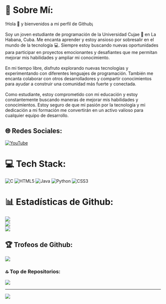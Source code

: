 # 👾 Sobre Mí:
!Hola 👋 y bienvenidos a mi perfil de Github¡<br><br>Soy un joven estudiante de programación de la Universidad Cujae 💚 en La Habana, Cuba. Me encanta aprender y estoy ansioso por sobresalir en el mundo de la tecnología 💻. Siempre estoy buscando nuevas oportunidades para participar en proyectos emocionantes y desafiantes que me permitan mejorar mis habilidades y ampliar mi conocimiento.<br><br>En mi tiempo libre, disfruto explorando nuevas tecnologías y experimentando con diferentes lenguajes de programación. También me encanta colaborar con otros desarrolladores y compartir conocimientos para ayudar a construir una comunidad más fuerte y conectada.<br><br>Como estudiante, estoy comprometido con mi educación y estoy constantemente buscando maneras de mejorar mis habilidades y conocimientos. Estoy seguro de que mi pasión por la tecnología y mi dedicación a mi formación me convertirán en un activo valioso para cualquier equipo de desarrollo.<br>


## 🌐 Redes Sociales:
[![YouTube](https://img.shields.io/badge/YouTube-%23FF0000.svg?logo=YouTube&logoColor=white)](https://youtube.com/@EduardoProfe666) 

# 💻 Tech Stack:
![C](https://img.shields.io/badge/c-%2300599C.svg?style=for-the-badge&logo=c&logoColor=white) ![HTML5](https://img.shields.io/badge/html5-%23E34F26.svg?style=for-the-badge&logo=html5&logoColor=white) ![Java](https://img.shields.io/badge/java-%23ED8B00.svg?style=for-the-badge&logo=java&logoColor=white) ![Python](https://img.shields.io/badge/python-3670A0?style=for-the-badge&logo=python&logoColor=ffdd54) ![CSS3](https://img.shields.io/badge/css3-%231572B6.svg?style=for-the-badge&logo=css3&logoColor=white)
# 📊 Estadísticas de Github:
![](https://github-readme-stats.vercel.app/api?username=EduardoProfe666&theme=tokyonight&hide_border=false&include_all_commits=true&count_private=true)<br/>
![](https://github-readme-streak-stats.herokuapp.com/?user=EduardoProfe666&theme=tokyonight&hide_border=false)<br/>
![](https://github-readme-stats.vercel.app/api/top-langs/?username=EduardoProfe666&theme=tokyonight&hide_border=false&include_all_commits=true&count_private=true&layout=compact)

## 🏆 Trofeos de Github:
![](https://github-profile-trophy.vercel.app/?username=EduardoProfe666&theme=tokyonight&no-frame=false&no-bg=false&margin-w=4)

### 🔝 Top de Repositorios:
![](https://github-contributor-stats.vercel.app/api?username=EduardoProfe666&limit=5&theme=tokyonight&combine_all_yearly_contributions=true)

---
[![](https://visitcount.itsvg.in/api?id=EduardoProfe666&icon=0&color=6)](https://visitcount.itsvg.in)

<!-- Proudly created with GPRM ( https://gprm.itsvg.in ) -->
